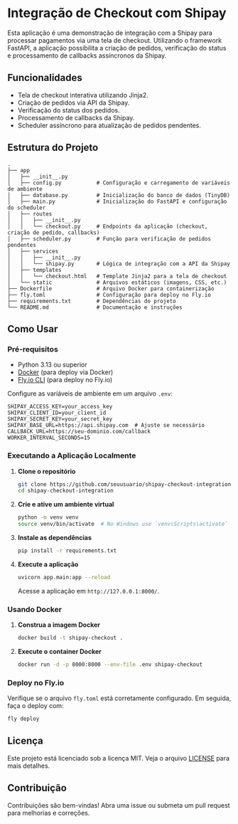 # Integração de Checkout com Shipay

Esta aplicação é uma demonstração de integração com a Shipay para processar pagamentos via uma tela de checkout. Utilizando o framework FastAPI, a aplicação possibilita a criação de pedidos, verificação do status e processamento de callbacks assíncronos da Shipay.

## Funcionalidades

- Tela de checkout interativa utilizando Jinja2.
- Criação de pedidos via API da Shipay.
- Verificação do status dos pedidos.
- Processamento de callbacks da Shipay.
- Scheduler assíncrono para atualização de pedidos pendentes.

## Estrutura do Projeto

```
.
├── app
│   ├── __init__.py
│   ├── config.py           # Configuração e carregamento de variáveis de ambiente
│   ├── database.py         # Inicialização do banco de dados (TinyDB)
│   ├── main.py             # Inicialização do FastAPI e configuração do scheduler
│   ├── routes
│   │   ├── __init__.py
│   │   └── checkout.py     # Endpoints da aplicação (checkout, criação de pedido, callbacks)
│   ├── scheduler.py        # Função para verificação de pedidos pendentes
│   ├── services
│   │   ├── __init__.py
│   │   └── shipay.py       # Lógica de integração com a API da Shipay
│   ├── templates
│   │   └── checkout.html   # Template Jinja2 para a tela de checkout
│   └── static              # Arquivos estáticos (imagens, CSS, etc.)
├── Dockerfile              # Arquivo Docker para containerização
├── fly.toml                # Configuração para deploy no Fly.io
├── requirements.txt        # Dependências do projeto
└── README.md               # Documentação e instruções
```

## Como Usar

### Pré-requisitos

- Python 3.13 ou superior
- [Docker](https://www.docker.com/) (para deploy via Docker)
- [Fly.io CLI](https://fly.io/docs/hands-on/install-flyctl/) (para deploy no Fly.io)

Configure as variáveis de ambiente em um arquivo `.env`:

```
SHIPAY_ACCESS_KEY=your_access_key
SHIPAY_CLIENT_ID=your_client_id
SHIPAY_SECRET_KEY=your_secret_key
SHIPAY_BASE_URL=https://api.shipay.com  # Ajuste se necessário
CALLBACK_URL=https://seu-dominio.com/callback
WORKER_INTERVAL_SECONDS=15
```

### Executando a Aplicação Localmente

1. **Clone o repositório**

   ```bash
   git clone https://github.com/seuusuario/shipay-checkout-integration.git
   cd shipay-checkout-integration
   ```

2. **Crie e ative um ambiente virtual**

   ```bash
   python -m venv venv
   source venv/bin/activate  # No Windows use `venv\Scripts\activate`
   ```

3. **Instale as dependências**

   ```bash
   pip install -r requirements.txt
   ```

4. **Execute a aplicação**

   ```bash
   uvicorn app.main:app --reload
   ```

   Acesse a aplicação em `http://127.0.0.1:8000/`.

### Usando Docker

1. **Construa a imagem Docker**

   ```bash
   docker build -t shipay-checkout .
   ```

2. **Execute o container Docker**

   ```bash
   docker run -d -p 8000:8000 --env-file .env shipay-checkout
   ```

### Deploy no Fly.io

Verifique se o arquivo `fly.toml` está corretamente configurado. Em seguida, faça o deploy com:

```bash
fly deploy
```

## Licença

Este projeto está licenciado sob a licença MIT. Veja o arquivo [LICENSE](LICENSE) para mais detalhes.

## Contribuição

Contribuições são bem-vindas! Abra uma issue ou submeta um pull request para melhorias e correções.
